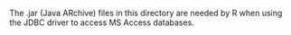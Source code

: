 The .jar (Java ARchive) files in this directory are needed by R when using the JDBC driver to
access MS Access databases.
